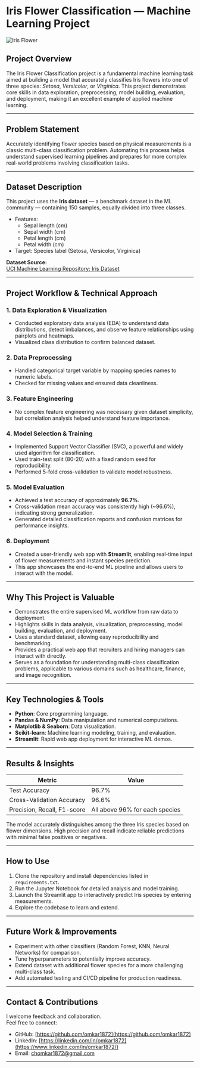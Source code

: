 # Iris Flower Classification — Machine Learning Project

![Iris Flower](https://upload.wikimedia.org/wikipedia/commons/4/41/Iris_versicolor_3.jpg)

## Project Overview

The Iris Flower Classification project is a fundamental machine learning task aimed at building a model that accurately classifies Iris flowers into one of three species: *Setosa*, *Versicolor*, or *Virginica*. This project demonstrates core skills in data exploration, preprocessing, model building, evaluation, and deployment, making it an excellent example of applied machine learning.

---

## Problem Statement

Accurately identifying flower species based on physical measurements is a classic multi-class classification problem. Automating this process helps understand supervised learning pipelines and prepares for more complex real-world problems involving classification tasks.

---

## Dataset Description

This project uses the **Iris dataset** — a benchmark dataset in the ML community — containing 150 samples, equally divided into three classes.

- Features:
  - Sepal length (cm)
  - Sepal width (cm)
  - Petal length (cm)
  - Petal width (cm)
- Target: Species label (Setosa, Versicolor, Virginica)

**Dataset Source:**  
[UCI Machine Learning Repository: Iris Dataset](https://archive.ics.uci.edu/ml/datasets/iris)

---

## Project Workflow & Technical Approach

### 1. Data Exploration & Visualization
- Conducted exploratory data analysis (EDA) to understand data distributions, detect imbalances, and observe feature relationships using pairplots and heatmaps.
- Visualized class distribution to confirm balanced dataset.

### 2. Data Preprocessing
- Handled categorical target variable by mapping species names to numeric labels.
- Checked for missing values and ensured data cleanliness.

### 3. Feature Engineering
- No complex feature engineering was necessary given dataset simplicity, but correlation analysis helped understand feature importance.

### 4. Model Selection & Training
- Implemented Support Vector Classifier (SVC), a powerful and widely used algorithm for classification.
- Used train-test split (80-20) with a fixed random seed for reproducibility.
- Performed 5-fold cross-validation to validate model robustness.

### 5. Model Evaluation
- Achieved a test accuracy of approximately **96.7%**.
- Cross-validation mean accuracy was consistently high (~96.6%), indicating strong generalization.
- Generated detailed classification reports and confusion matrices for performance insights.

### 6. Deployment
- Created a user-friendly web app with **Streamlit**, enabling real-time input of flower measurements and instant species prediction.
- This app showcases the end-to-end ML pipeline and allows users to interact with the model.

---

## Why This Project is Valuable

- Demonstrates the entire supervised ML workflow from raw data to deployment.
- Highlights skills in data analysis, visualization, preprocessing, model building, evaluation, and deployment.
- Uses a standard dataset, allowing easy reproducibility and benchmarking.
- Provides a practical web app that recruiters and hiring managers can interact with directly.
- Serves as a foundation for understanding multi-class classification problems, applicable to various domains such as healthcare, finance, and image recognition.

---

## Key Technologies & Tools

- **Python**: Core programming language.
- **Pandas & NumPy**: Data manipulation and numerical computations.
- **Matplotlib & Seaborn**: Data visualization.
- **Scikit-learn**: Machine learning modeling, training, and evaluation.
- **Streamlit**: Rapid web app deployment for interactive ML demos.

---

## Results & Insights

| Metric            | Value    |
|-------------------|----------|
| Test Accuracy     | 96.7%    |
| Cross-Validation Accuracy | 96.6%    |
| Precision, Recall, F1-score | All above 96% for each species |

The model accurately distinguishes among the three Iris species based on flower dimensions. High precision and recall indicate reliable predictions with minimal false positives or negatives.

---

## How to Use

1. Clone the repository and install dependencies listed in `requirements.txt`.
2. Run the Jupyter Notebook for detailed analysis and model training.
3. Launch the Streamlit app to interactively predict Iris species by entering measurements.
4. Explore the codebase to learn and extend.

---

## Future Work & Improvements

- Experiment with other classifiers (Random Forest, KNN, Neural Networks) for comparison.
- Tune hyperparameters to potentially improve accuracy.
- Extend dataset with additional flower species for a more challenging multi-class task.
- Add automated testing and CI/CD pipeline for production readiness.

---

## Contact & Contributions

I welcome feedback and collaboration.  
Feel free to connect:

- GitHub: [https://github.com/omkar1872](https://github.com/omkar1872)  
- LinkedIn: [https://linkedin.com/in/omkar1872](https://www.linkedin.com/in/omkar1872/)  
- Email: chomkar1872@gmail.com


---


